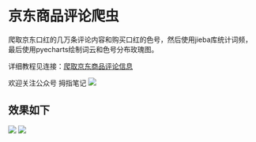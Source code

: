 # 京东商品评论爬虫

爬取京东口红的几万条评论内容和购买口红的色号，然后使用jieba库统计词频，最后使用pyecharts绘制词云和色号分布玫瑰图。

详细教程见连接：[爬取京东商品评论信息](https://mp.weixin.qq.com/s?__biz=MzU5NjM5NzEyNw==&mid=2247484412&idx=1&sn=bac642ca6b3d451c2711de5d73a8b0d0&chksm=fe621ed4c91597c23794e22f608aec2ea2ddc2e548cf19644dca117a2c8daf3d7b7f11f7d1d2&token=104425152&lang=zh_CN#rd)

欢迎关注公众号 拇指笔记 
![](https://imgkr.cn-bj.ufileos.com/8f627496-5bd3-4559-a500-a5ce12571566.png)

## 效果如下

![](https://imgkr.cn-bj.ufileos.com/a814db5b-2605-4c86-b93e-173feb8bedf7.png)
![](https://imgkr.cn-bj.ufileos.com/76b15c0b-b877-4d43-ad36-a9fbc0f007cc.png)